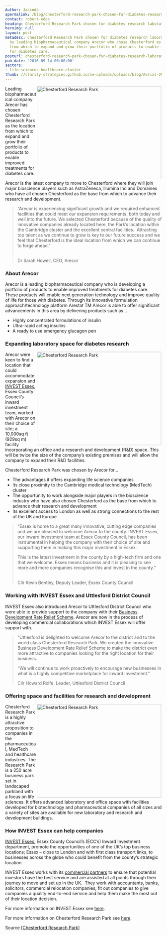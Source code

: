```yaml
---
Author: Jacinda
apermalink: /blog/chesterford-research-park-chosen-for-diabetes-research-laboratory-space
contact: robert-edge
heading: Chesterford Research Park chosen for diabetes research laboratory space
heroimg: null
layout: post
metadesc: Chesterford Research Park chosen for diabetes research laboratory space
  by leading biopharmaceutical company Arecor who chose Chesterford as the location
  from which to expand and grow their portfolio of products to enable improved treatments
  for diabetes care.
posturl: chesterford-research-park-chosen-for-diabetes-research-laboratory-space
pub_date: '2016-09-14 00:00:00'
sectors:
- life-sciences-healthcare-cluster
thumb: //clarity-strategies.github.io/ie-uploads/uploads/blog/Aerial-290716-high_165.jpg
---
```


<p><img alt='Chesterford Research Park' src='//clarity-strategies.github.io/ie-uploads/uploads/blog/Aerial-290716-high_700.jpg' style='width: 400px; height: 299px; margin-left: 2px; margin-right: 2px; float: right;'/>Leading biopharmaceutical company Arecor has chosen Chesterford Research Park as the location from which to expand and grow their portfolio of products to enable improved treatments for diabetes care.</p><p>Arecor is the latest company to move to Chesterford where they will join major bioscience players such as AstraZeneca, Illumina Inc and Domainex who have all chosen Chesterford as the base from which to advance their research and development.</p><blockquote><p>“Arecor is experiencing significant growth and we required enhanced facilities that could meet our expansion requirements, both today and well into the future. We selected Chesterford because of the quality of innovative companies already located here, the Park’s location within the Cambridge cluster and the excellent central facilities.  Attracting top talent as we continue to grow is key to our future success and we feel that Chesterford is the ideal location from which we can continue to forge ahead.”</p><p><br/>Dr Sarah Howell, CEO, Arecor</p></blockquote><h3>About Arecor</h3><p>Arecor is a leading biopharmaceutical company who is developing a portfolio of products to enable improved treatments for diabetes care. These products will enable next generation technology and improve quality of life for those with diabetes. Through its innovative formulation approach/technology platform Arestat TM Arecor is able to offer significant advancements in this area by delivering products such as…</p><ul><li>Highly concentrated formulations of insulin</li><li>Ultra-rapid acting insulins</li><li>A ready to use emergency glucagon pen</li></ul><h3>Expanding laboratory space for diabetes research</h3><p><img alt='Chesterford Research Park' src='//clarity-strategies.github.io/ie-uploads/uploads/blog/IMG_8863_700.jpg' style='width: 400px; height: 300px; margin-left: 2px; margin-right: 2px; float: right;'/>Arecor were keen to find a location that could accommodate expansion and <a href='../index.html' target='_blank'>INVEST Essex</a>, Essex County Council’s inward investment team, worked with Arecor on their choice of site; a 10,000sq ft (929sq m) facility incorporating an office and a research and development (R&amp;D) space. This will be twice the size of the company’s existing premises and will allow the company to expand their R&amp;D facilities.</p><p>Chesterford Research Park was chosen by Arecor for…</p><ul><li>The advantages it offers expanding life science companies</li><li>Its close proximity to the Cambridge medical technology (MedTech) cluster</li><li>The opportunity to work alongside major players in the bioscience industry who have also chosen Chesterford as the base from which to advance their research and development</li><li>Its excellent access to London as well as strong connections to the rest of the UK and Europe</li></ul><blockquote><p>“Essex is home to a great many innovative, cutting edge companies and we are pleased to welcome Arecor to the county. INVEST Essex, our inward investment team at Essex County Council, has been instrumental in helping the company with their choice of site and supporting them in making this major investment in Essex.</p><p>This is the latest investment in the county by a high-tech firm and one that we welcome. Essex means business and it is pleasing to see more and more companies recognise this and invest in the county.”</p><p><br/>Cllr Kevin Bentley, Deputy Leader, Essex County Council</p></blockquote><h3>Working with INVEST Essex and Uttlesford District Council</h3><p>INVEST Essex also introduced Arecor to Uttlesford District Council who were able to provide support to the company with their <a href='business-development-rate-relief-scheme#.V9ZwSvArLIU' target='_blank'>Business Development Rate Relief Scheme</a>. Arecor are now in the process of developing commercial collaborations which INVEST Essex will offer support with.</p><blockquote><p>“Uttlesford is delighted to welcome Arecor to the district and to the world class Chesterford Research Park. We created the innovative Business Development Rate Relief Scheme to make the district even more attractive to companies looking for the right location for their business.</p><p>“We will continue to work proactively to encourage new businesses in what is a highly competitive marketplace for inward investment.”</p><p>Cllr Howard Rolfe, Leader, Uttlesford District Council</p></blockquote><h3>Offering space and facilities for research and development</h3><p><img alt='Chesterford Research Park' src='//clarity-strategies.github.io/ie-uploads/uploads/blog/CRP_ScienceVillage__400.jpg' style='width: 400px; height: 300px; margin-left: 2px; margin-right: 2px; float: right;'/>Chesterford Research Park is a highly attractive proposition to companies in the pharmaceutical, MedTech and healthcare industries. The Research Park is a 250 acre business park set in landscaped parkland with a focus on life sciences. It offers advanced laboratory and office space with facilities developed for biotechnology and pharmaceutical companies of all sizes and a variety of sites are available for new laboratory and research and development buildings.</p><h3>How INVEST Essex can help companies</h3><p><a href='http://www.investessex.co.uk/' target='_blank'>INVEST Essex</a>, Essex County Council’s (ECC’s) Inward Investment department, promote the opportunities of one of the UK’s top business locations; Essex – close to London and with first class transport links, to businesses across the globe who could benefit from the county’s strategic location.</p><p>INVEST Essex works with its <a href='http://www.investessex.co.uk/partners' target='_blank'>commercial partners</a> to ensure that potential investors have the best service and are assisted at all points through their journey to move and set up in the UK.  They work with accountants, banks, solicitors, commercial relocation companies, fit out companies to give companies a quality end-to-end service and help them make the most out of their location decision.</p><p>For more information on INVEST Essex see <a href='http://www.investessex.co.uk/' target='_blank'>here</a>.</p><p>For more information on Chesterford Research Park see <a href='http://investessex.co.uk/studies/place-studies/chesterford-research-park' target='_blank'>here</a>.</p><p>Source [<a href='http://www.chesterfordresearchpark.com/latest-news/' target='_blank'>Chesterford Research Park</a>]</p>